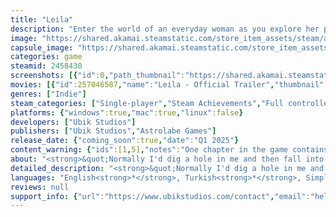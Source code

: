 ```yaml
---
title: "Leila"
description: "Enter the world of an everyday woman as you explore her past in this point &amp; click narrative game. Hand-drawn animations bring her memories to life, and thought-provoking puzzles lay bare the reasons behind her choices. Immerse yourself in a story unfolds as you decipher its intricate pieces."
image: "https://shared.akamai.steamstatic.com/store_item_assets/steam/apps/2458430/header.jpg?t=1732793709"
capsule_image: "https://shared.akamai.steamstatic.com/store_item_assets/steam/apps/2458430/6c91cb06288a86271eb8924195f5f550c2beac90/capsule_231x87.jpg?t=1732793709"
categories: game
steamid: 2458430
screenshots: [{"id":0,"path_thumbnail":"https://shared.akamai.steamstatic.com/store_item_assets/steam/apps/2458430/ss_15969c5f863c17f6913769b2b965f2523fe8e6ba.600x338.jpg?t=1732793709","path_full":"https://shared.akamai.steamstatic.com/store_item_assets/steam/apps/2458430/ss_15969c5f863c17f6913769b2b965f2523fe8e6ba.1920x1080.jpg?t=1732793709"},{"id":1,"path_thumbnail":"https://shared.akamai.steamstatic.com/store_item_assets/steam/apps/2458430/ss_02e17249dce2138c8fcced597e69a4fd2065f79d.600x338.jpg?t=1732793709","path_full":"https://shared.akamai.steamstatic.com/store_item_assets/steam/apps/2458430/ss_02e17249dce2138c8fcced597e69a4fd2065f79d.1920x1080.jpg?t=1732793709"},{"id":2,"path_thumbnail":"https://shared.akamai.steamstatic.com/store_item_assets/steam/apps/2458430/ss_295b14ac9f6232eb86f5760829ea054e9e6846d1.600x338.jpg?t=1732793709","path_full":"https://shared.akamai.steamstatic.com/store_item_assets/steam/apps/2458430/ss_295b14ac9f6232eb86f5760829ea054e9e6846d1.1920x1080.jpg?t=1732793709"},{"id":3,"path_thumbnail":"https://shared.akamai.steamstatic.com/store_item_assets/steam/apps/2458430/ss_6d3edb36bd052afd49ff85d45612f876be2402c6.600x338.jpg?t=1732793709","path_full":"https://shared.akamai.steamstatic.com/store_item_assets/steam/apps/2458430/ss_6d3edb36bd052afd49ff85d45612f876be2402c6.1920x1080.jpg?t=1732793709"},{"id":4,"path_thumbnail":"https://shared.akamai.steamstatic.com/store_item_assets/steam/apps/2458430/ss_d9661e37a07b9ba0c3937f6242451a7a4600d666.600x338.jpg?t=1732793709","path_full":"https://shared.akamai.steamstatic.com/store_item_assets/steam/apps/2458430/ss_d9661e37a07b9ba0c3937f6242451a7a4600d666.1920x1080.jpg?t=1732793709"},{"id":5,"path_thumbnail":"https://shared.akamai.steamstatic.com/store_item_assets/steam/apps/2458430/ss_32c106d5629dc12bd881e4f2e42b8c5522e2f41b.600x338.jpg?t=1732793709","path_full":"https://shared.akamai.steamstatic.com/store_item_assets/steam/apps/2458430/ss_32c106d5629dc12bd881e4f2e42b8c5522e2f41b.1920x1080.jpg?t=1732793709"},{"id":6,"path_thumbnail":"https://shared.akamai.steamstatic.com/store_item_assets/steam/apps/2458430/ss_3450b78b9d9c87e97cb6c2fa234e5e6c3ce4c43d.600x338.jpg?t=1732793709","path_full":"https://shared.akamai.steamstatic.com/store_item_assets/steam/apps/2458430/ss_3450b78b9d9c87e97cb6c2fa234e5e6c3ce4c43d.1920x1080.jpg?t=1732793709"},{"id":7,"path_thumbnail":"https://shared.akamai.steamstatic.com/store_item_assets/steam/apps/2458430/ss_baa5feb4451d13f1739d0aa6896ce9417d1070cd.600x338.jpg?t=1732793709","path_full":"https://shared.akamai.steamstatic.com/store_item_assets/steam/apps/2458430/ss_baa5feb4451d13f1739d0aa6896ce9417d1070cd.1920x1080.jpg?t=1732793709"},{"id":8,"path_thumbnail":"https://shared.akamai.steamstatic.com/store_item_assets/steam/apps/2458430/ss_432363dd4a754f871bb21c4f55b5de91ddb28cdf.600x338.jpg?t=1732793709","path_full":"https://shared.akamai.steamstatic.com/store_item_assets/steam/apps/2458430/ss_432363dd4a754f871bb21c4f55b5de91ddb28cdf.1920x1080.jpg?t=1732793709"},{"id":9,"path_thumbnail":"https://shared.akamai.steamstatic.com/store_item_assets/steam/apps/2458430/ss_00c710d296453f72c31340aa65b01b2b9dd73cb3.600x338.jpg?t=1732793709","path_full":"https://shared.akamai.steamstatic.com/store_item_assets/steam/apps/2458430/ss_00c710d296453f72c31340aa65b01b2b9dd73cb3.1920x1080.jpg?t=1732793709"},{"id":10,"path_thumbnail":"https://shared.akamai.steamstatic.com/store_item_assets/steam/apps/2458430/ss_5599dc38f34fc2eb396b4fb786afae67eca4ae38.600x338.jpg?t=1732793709","path_full":"https://shared.akamai.steamstatic.com/store_item_assets/steam/apps/2458430/ss_5599dc38f34fc2eb396b4fb786afae67eca4ae38.1920x1080.jpg?t=1732793709"},{"id":11,"path_thumbnail":"https://shared.akamai.steamstatic.com/store_item_assets/steam/apps/2458430/ss_4d79ba588b7adecc9ce7f5f307d457fd27baf0d9.600x338.jpg?t=1732793709","path_full":"https://shared.akamai.steamstatic.com/store_item_assets/steam/apps/2458430/ss_4d79ba588b7adecc9ce7f5f307d457fd27baf0d9.1920x1080.jpg?t=1732793709"},{"id":12,"path_thumbnail":"https://shared.akamai.steamstatic.com/store_item_assets/steam/apps/2458430/ss_6aa71cd7f9af38f59ca226cf06990bafa6fc790e.600x338.jpg?t=1732793709","path_full":"https://shared.akamai.steamstatic.com/store_item_assets/steam/apps/2458430/ss_6aa71cd7f9af38f59ca226cf06990bafa6fc790e.1920x1080.jpg?t=1732793709"},{"id":13,"path_thumbnail":"https://shared.akamai.steamstatic.com/store_item_assets/steam/apps/2458430/ss_bed6e219be3bf73f8b3f3940d5c8795a837abffa.600x338.jpg?t=1732793709","path_full":"https://shared.akamai.steamstatic.com/store_item_assets/steam/apps/2458430/ss_bed6e219be3bf73f8b3f3940d5c8795a837abffa.1920x1080.jpg?t=1732793709"},{"id":14,"path_thumbnail":"https://shared.akamai.steamstatic.com/store_item_assets/steam/apps/2458430/ss_72841806a0b407b3b8bcfb37bf397107e9a72952.600x338.jpg?t=1732793709","path_full":"https://shared.akamai.steamstatic.com/store_item_assets/steam/apps/2458430/ss_72841806a0b407b3b8bcfb37bf397107e9a72952.1920x1080.jpg?t=1732793709"}]
movies: [{"id":257046587,"name":"Leila - Official Trailer","thumbnail":"https://shared.akamai.steamstatic.com/store_item_assets/steam/apps/257046587/movie.293x165.jpg?t=1723749999","webm":{"480":"http://video.akamai.steamstatic.com/store_trailers/257046587/movie480_vp9.webm?t=1723749999","max":"http://video.akamai.steamstatic.com/store_trailers/257046587/movie_max_vp9.webm?t=1723749999"},"mp4":{"480":"http://video.akamai.steamstatic.com/store_trailers/257046587/movie480.mp4?t=1723749999","max":"http://video.akamai.steamstatic.com/store_trailers/257046587/movie_max.mp4?t=1723749999"},"highlight":true},{"id":256973696,"name":"Leila - Early Trailer","thumbnail":"https://shared.akamai.steamstatic.com/store_item_assets/steam/apps/256973696/movie.293x165.jpg?t=1723750007","webm":{"480":"http://video.akamai.steamstatic.com/store_trailers/256973696/movie480_vp9.webm?t=1723750007","max":"http://video.akamai.steamstatic.com/store_trailers/256973696/movie_max_vp9.webm?t=1723750007"},"mp4":{"480":"http://video.akamai.steamstatic.com/store_trailers/256973696/movie480.mp4?t=1723750007","max":"http://video.akamai.steamstatic.com/store_trailers/256973696/movie_max.mp4?t=1723750007"},"highlight":false},{"id":256955119,"name":"Leila - Announcement Trailer","thumbnail":"https://shared.akamai.steamstatic.com/store_item_assets/steam/apps/256955119/movie.293x165.jpg?t=1723750011","webm":{"480":"http://video.akamai.steamstatic.com/store_trailers/256955119/movie480_vp9.webm?t=1723750011","max":"http://video.akamai.steamstatic.com/store_trailers/256955119/movie_max_vp9.webm?t=1723750011"},"mp4":{"480":"http://video.akamai.steamstatic.com/store_trailers/256955119/movie480.mp4?t=1723750011","max":"http://video.akamai.steamstatic.com/store_trailers/256955119/movie_max.mp4?t=1723750011"},"highlight":false}]
genres: ["Indie"]
steam_categories: ["Single-player","Steam Achievements","Full controller support","Steam Cloud"]
platforms: {"windows":true,"mac":true,"linux":false}
developers: ["Ubik Studios"]
publishers: ["Ubik Studios","Astrolabe Games"]
release_date: {"coming_soon":true,"date":"Q1 2025"}
content_warning: {"ids":[1,5],"notes":"One chapter in the game contains self-harm gore, but the player is given the option to skip the chapter with a trigger warning before entering the chapter. Don't worry, we will give you a non-violent summary of the chapter you skipped, so you won't miss the story."}
about: "<strong>&quot;Normally I'd dig a hole in me and then fall into it, But this time I decided that instead of falling in, I would willingly go in. Here I am, drifting on the shores of my life.&quot;</strong><br><br>Play as Leila and traverse through all phases of her life, uncovering her pivotal life moments. By unraveling puzzles imbued with the fragments of her narrative, you'll comprehend the motives behind Leila's life decisions. As you delve deeper into her psyche and her emotional landscape, you'll discover facets of your own self mirrored in the life journey of this seemingly ordinary woman.<br><br>Step into journey through the layers of Leila, a captivating, story-driven adventure that comes alive with charming narration and stunning artwork. Every frame is a masterpiece, handcrafted with detailed traditional animation, and each moment is accentuated with an evocative original soundtrack.<br><br>Embark on Leila's journey as she grapples with the complexities of love, trust, and the shadows of her past. Navigate thought-provoking puzzles that challenge and engage, deepening the immersion in her tale.<br><br><img class=\"bb_img\" src=\"https://shared.akamai.steamstatic.com/store_item_assets/steam/apps/2458430/extras/Forestzoom.gif?t=1732793709\" /><h2 class=\"bb_tag\">What to expect:</h2><br> ♥ 4 Chapters,<br> ♥ Story-related puzzles and mini games,<br> ♥ Hand-drawn cinematics,<br> ♥ 16 original soundtracks,<br> ♥ Voice acting in English,<br> ♥ Click and Drag Gameplay."
detailed_description: "<strong>&quot;Normally I'd dig a hole in me and then fall into it, But this time I decided that instead of falling in, I would willingly go in. Here I am, drifting on the shores of my life.&quot;</strong><br><br>Play as Leila and traverse through all phases of her life, uncovering her pivotal life moments. By unraveling puzzles imbued with the fragments of her narrative, you'll comprehend the motives behind Leila's life decisions. As you delve deeper into her psyche and her emotional landscape, you'll discover facets of your own self mirrored in the life journey of this seemingly ordinary woman.<br><br>Step into journey through the layers of Leila, a captivating, story-driven adventure that comes alive with charming narration and stunning artwork. Every frame is a masterpiece, handcrafted with detailed traditional animation, and each moment is accentuated with an evocative original soundtrack.<br><br>Embark on Leila's journey as she grapples with the complexities of love, trust, and the shadows of her past. Navigate thought-provoking puzzles that challenge and engage, deepening the immersion in her tale.<br><br><img class=\"bb_img\" src=\"https://shared.akamai.steamstatic.com/store_item_assets/steam/apps/2458430/extras/Forestzoom.gif?t=1732793709\" /><h2 class=\"bb_tag\">What to expect:</h2><br> ♥ 4 Chapters,<br> ♥ Story-related puzzles and mini games,<br> ♥ Hand-drawn cinematics,<br> ♥ 16 original soundtracks,<br> ♥ Voice acting in English,<br> ♥ Click and Drag Gameplay."
languages: "English<strong>*</strong>, Turkish<strong>*</strong>, Simplified Chinese, Russian, French, Spanish - Latin America, Italian, German, Japanese, Portuguese - Brazil, Traditional Chinese, Polish, Ukrainian<br><strong>*</strong>languages with full audio support"
reviews: null
support_info: {"url":"https://www.ubikstudios.com/contact","email":"hello@ubikstudios.com"}
---
```



